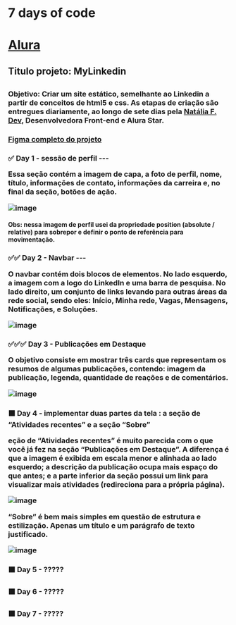 <h1> 7 days of code  <h1> <a href="https://www.alura.com.br">Alura</a>

<h2> Titulo projeto: MyLinkedin <h2>

<h3>Objetivo: Criar um  site estático, semelhante ao Linkedin a partir de conceitos de html5 e css. As etapas de criação são entregues diariamente, ao longo de sete dias pela <a href="https://gist.github.com/natalia-fs">Natália F. Dev</a>, Desenvolvedora Front-end e Alura Star.

<h3><a href="https://www.figma.com/file/YNrQbgrdCBM7tDd6CfpBmm/7days---HTML-e-CSS-(Linkedin)?type=design&node-id=0%3A1&mode=dev">Figma completo do projeto</a>

<h3>✅ Day 1 - sessão de perfil ---
<p>Essa seção contém a imagem de capa, a foto de perfil, nome, título, informações de contato, informações da carreira e, no final da seção, botões de ação. 
  
![image](https://github.com/KazzenBS/mylinkedin/assets/150951409/02d995fe-ceb0-430b-a499-45a71d60941b)
<h4>Obs: nessa imagem de perfil usei da propriedade position (absolute / relative) para sobrepor e definir o ponto de referência para movimentação.
  
<h3>✅✅ Day 2 - Navbar ---
<p>O navbar contém dois blocos de elementos. No lado esquerdo, a imagem com a logo do LinkedIn e uma barra de pesquisa. No lado direito, um conjunto de links levando para outras áreas da rede social, sendo eles: Início, Minha rede, Vagas, Mensagens, Notificações, e Soluções.
  
![image](https://github.com/KazzenBS/mylinkedin/assets/150951409/e733bb89-fea9-478e-95f7-8113058b2422)

<h3> ✅✅✅ Day 3 - Publicações em Destaque
<p>O objetivo consiste em mostrar três cards que representam os resumos de algumas publicações, contendo: imagem da publicação, legenda, quantidade de reações e de comentários.

![image](https://github.com/KazzenBS/mylinkedin/assets/150951409/59e33327-0caf-45d3-8222-13d02c1f382b)

  
<h3>⬛ Day 4 - implementar duas partes da tela : a seção de “Atividades recentes” e a seção “Sobre”
<p> eção de “Atividades recentes” é muito parecida com o que você já fez na seção “Publicações em Destaque”. A diferença é que a imagem é exibida em escala menor e alinhada ao lado esquerdo; a descrição da publicação ocupa mais espaço do que antes; e a parte inferior da seção possui um link para visualizar mais atividades (redireciona para a própria página).

![image](https://github.com/KazzenBS/mylinkedin/assets/150951409/415c09d8-b73d-4fb4-a047-d71abe8f747c)
  
<p>“Sobre” é bem mais simples em questão de estrutura e estilização. Apenas um título e um parágrafo de texto justificado.

![image](https://github.com/KazzenBS/mylinkedin/assets/150951409/7034dd2a-1e60-489f-9b3a-d763d9a82d90)
  
<h3>⬛ Day 5 - ?????
  
<h3>⬛ Day 6 - ?????
  
<h3>⬛ Day 7 - ?????


